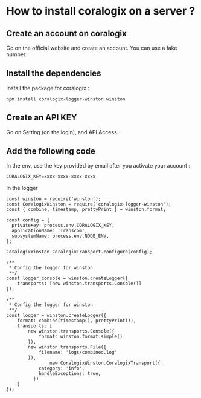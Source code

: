 # How to install coralogix on a server ?

## Create an account on coralogix

Go on the official website and create an account.
You can use a fake number.

## Install the dependencies

Install the package for coralogix :

```
npm install coralogix-logger-winston winston
```

## Create an API KEY

Go on Setting (on the login), and API Access.

## Add the following code

In the env, use the key provided by email after you activate your account :
```
CORALOGIX_KEY=xxxx-xxxx-xxxx-xxxx
```

In the logger
```
const winston = require('winston');
const CoralogixWinston = require('coralogix-logger-winston');
const { combine, timestamp, prettyPrint } = winston.format;

const config = {
  privateKey: process.env.CORALOGIX_KEY,
  applicationName: 'Transcom',
  subsystemName: process.env.NODE_ENV,
};

CoralogixWinston.CoralogixTransport.configure(config);

/**
 * Config the logger for winston
 **/
const logger_console = winston.createLogger({
    transports: [new winston.transports.Console()]
});

/**
 * Config the logger for winston
 **/
const logger = winston.createLogger({
    format: combine(timestamp(), prettyPrint()),
    transports: [
        new winston.transports.Console({
            format: winston.format.simple()
        }),
        new winston.transports.File({
            filename: 'logs/combined.log'
        }),
				new CoralogixWinston.CoralogixTransport({
	        category: 'info',
	        handleExceptions: true,
	      })
    ]
});
```
